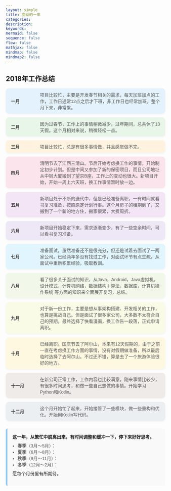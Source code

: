 ```yaml
---
layout: simple
title: 变动的一年
categories:
description:
keywords:
mermaid: false
sequence: false
flow: false
mathjax: false
mindmap: false
mindmap2: false
---
```



## 2018年工作总结

<style>
.card-container {
  display: flex;
  flex-wrap: wrap;
  gap: 12px;
  font-family: sans-serif;
}

.card {
  display: flex;
  align-items: center;
  padding: 10px 16px;
  border-radius: 10px;
  min-width: 280px;
  flex: 1 1 45%;
  box-shadow: 0 2px 6px rgba(0,0,0,0.05);
}

.card .title {
  font-weight: bold;
  margin-right: 12px;
  color: #333;
  width: 80px;
}

.card .content {
  color: #555;
  flex: 1;
  word-break: break-word;
}

/* 12种浅色背景 */
.bg01 { background-color: #e3f2fd; }  /* 1月 */
.bg02 { background-color: #e8f5e9; }  /* 2月 */
.bg03 { background-color: #fff3e0; }  /* 3月 */
.bg04 { background-color: #fce4ec; }  /* 4月 */
.bg05 { background-color: #f3e5f5; }  /* 5月 */
.bg06 { background-color: #ede7f6; }  /* 6月 */
.bg07 { background-color: #e1f5fe; }  /* 7月 */
.bg08 { background-color: #f1f8e9; }  /* 8月 */
.bg09 { background-color: #f9fbe7; }  /* 9月 */
.bg10 { background-color: #fff8e1; }  /* 10月 */
.bg11 { background-color: #efebe9; }  /* 11月 */
.bg12 { background-color: #eceff1; }  /* 12月 */
</style>

<div class="card-container">
  <div class="card bg01"><div class="title">一月</div><div class="content">项目比较忙，主要是开发春节相关的需求，每天加班加点的工作，工作日通常12点之后才下班，非工作日也经常加班。整个月下来，非常累。</div></div>
  <div class="card bg02"><div class="title">二月</div><div class="content">因为过春节，工作上的事情稍微减少。过年期间，总共休了13天假。这个月相对来说，稍微轻松一点。</div></div>
  <div class="card bg03"><div class="title">三月</div><div class="content">项目比较忙，总是有很多事情做，并且感觉做不完。</div></div>
  <div class="card bg04"><div class="title">四月</div><div class="content">清明节去了江西三清山。节后开始考虑换工作的事情，开始制定初步计划。但是中间又参加了新的保密项目，而且公司地址从中钢大厦搬到了望京B座，工作上的变动也很大。新项目开始，开始一周上六天班，换工作事情暂时放一边。</div></div>
  <div class="card bg05"><div class="title">五月</div><div class="content">新项目处于不断的迭代中，但是已经准备离职，一有时间就看书复习准备，按照原定计划行事。这个月房子的租期到了，又搬到了一个新的地方住，搬家很累，大费周折。</div></div>
  <div class="card bg06"><div class="title">六月</div><div class="content">新项目开始稳定下来，需求逐渐变少，有了一些空余时间，可以看书复习准备。</div></div>
  <div class="card bg07"><div class="title">七月</div><div class="content">准备面试，虽然准备还不是很充分，但还是试着去面试了一两家公司。已经两年多没有找过工作，对面试环节有点生疏。从面试中重新积累经验，吸取教训。</div></div>
  <div class="card bg08"><div class="title">八月</div><div class="content">看了很多关于面试的知识，从Java，Android，Java虚拟机，设计模式，计算机网络，数据结构＋算法，数据库，计算机操作系统 等方面的知识来全面展开复习，总结。</div></div>
  <div class="card bg09"><div class="title">九月</div><div class="content">对于新一份工作，主要是想从事架构搭建、开发相关的工作，也算是挑战自己。但是面试了很多家公司，大多数不太符合自己的预期。最终选择了快看漫画，换工作告一段落，正式申请离职。</div></div>
  <div class="card bg10"><div class="title">十月</div><div class="content">已经离职。国庆节去了阿尔山，本来有12天假期的，由于之前一直在考虑换工作方面的事情，没有对假期做准备，所以最后临时选择了去阿尔山。不过还不错，算是去了一个旅游体验很好的地方。</div></div>
  <div class="card bg11"><div class="title">十一月</div><div class="content">在新公司正常工作，工作内容也比较满意，刚来事情比较少，有很多时间思考，和做一些自己想做的事情。开始学习 Python和Kotlin。</div></div>
  <div class="card bg12"><div class="title">十二月</div><div class="content">这个月开始忙了起来，开始接管了一些模块，做一些重构和优化。开始用Kotlin写代码。</div></div>
</div>


<div style="margin-top: 24px; padding: 16px; background-color: #f9f9f9; border-left: 5px solid #90caf9; border-radius: 6px; font-family: sans-serif;">
  <p style="margin: 0; font-weight: bold;">这一年，从繁忙中脱离出来，有时间调整和缓冲一下，停下来好好思考。</p>
  <ul style="margin: 8px 0 0 16px; padding-left: 0; color: #555;">
    <li><strong>春季</strong>（3月～5月）：</li>
    <li><strong>夏季</strong>（6月～8月）：</li>
    <li><strong>秋季</strong>（9月～11月）：</li>
    <li><strong>冬季</strong>（12月～2月）：</li>
  </ul>
  <p style="margin-top: 8px;">愿每个月份里有所期待。</p>
</div>

